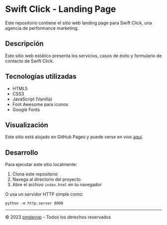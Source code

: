 # Swift Click - Landing Page

Este repositorio contiene el sitio web landing page para Swift Click, una agencia de performance marketing.

## Descripción

Este sitio web estático presenta los servicios, casos de éxito y formulario de contacto de Swift Click.

## Tecnologías utilizadas

- HTML5
- CSS3
- JavaScript (Vanilla)
- Font Awesome para iconos
- Google Fonts

## Visualización

Este sitio está alojado en GitHub Pages y puede verse en vivo [aquí](https://patohed.github.io/swift-click-landing).

## Desarrollo

Para ejecutar este sitio localmente:

1. Clona este repositorio
2. Navega al directorio del proyecto
3. Abre el archivo `index.html` en tu navegador

O usa un servidor HTTP simple como:
```
python -m http.server 8000
```

---

© 2023 [pmdevop](https://www.pmdevop.com) – Todos los derechos reservados
